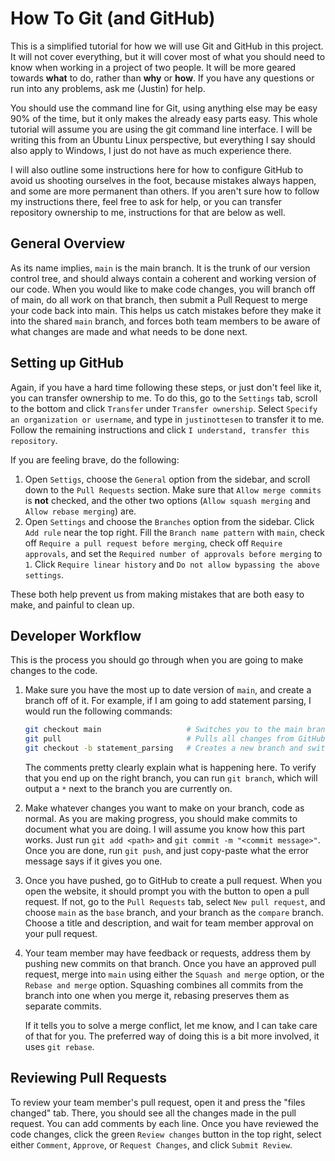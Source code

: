 # How To Git (and GitHub)

This is a simplified tutorial for how we will use Git and GitHub in this project. It will not cover everything, but it will cover most of what you should need to know when working in a project of two people. It will be more geared towards **what** to do, rather than **why** or **how**. If you have any questions or run into any problems, ask me (Justin) for help.

You should use the command line for Git, using anything else may be easy 90% of the time, but it only makes the already easy parts easy. This whole tutorial will assume you are using the git command line interface. I will be writing this from an Ubuntu Linux perspective, but everything I say should also apply to Windows, I just do not have as much experience there.

I will also outline some instructions here for how to configure GitHub to avoid us shooting ourselves in the foot, because mistakes always happen, and some are more permanent than others. If you aren't sure how to follow my instructions there, feel free to ask for help, or you can transfer repository ownership to me, instructions for that are below as well.

## General Overview

As its name implies, `main` is the main branch. It is the trunk of our version control tree, and should always contain a coherent and working version of our code. When you would like to make code changes, you will branch off of main, do all work on that branch, then submit a Pull Request to merge your code back into main. This helps us catch mistakes before they make it into the shared `main` branch, and forces both team members to be aware of what changes are made and what needs to be done next.

## Setting up GitHub

Again, if you have a hard time following these steps, or just don't feel like it, you can transfer ownership to me. To do this, go to the `Settings` tab, scroll to the bottom and click `Transfer` under `Transfer ownership`. Select `Specify an organization or username`, and type in `justinottesen` to transfer it to me. Follow the remaining instructions and click `I understand, transfer this repository`.

If you are feeling brave, do the following:
1. Open `Settigs`, choose the `General` option from the sidebar, and scroll down to the `Pull Requests` section. Make sure that `Allow merge commits` is **not** checked, and the other two options (`Allow squash merging` and `Allow rebase merging`) are.
2. Open `Settings` and choose the `Branches` option from the sidebar. Click `Add rule` near the top right. Fill the `Branch name pattern` with `main`, check off `Require a pull request before merging`, check off `Require approvals`, and set the `Required number of approvals before merging` to `1`. Click `Require linear history` and `Do not allow bypassing the above settings`.

These both help prevent us from making mistakes that are both easy to make, and painful to clean up.

## Developer Workflow

This is the process you should go through when you are going to make changes to the code.

1.  Make sure you have the most up to date version of `main`, and create a branch off of it. For example, if I am going to add statement parsing, I would run the following commands:
    ```sh
    git checkout main                   # Switches you to the main branch
    git pull                            # Pulls all changes from GitHub into your local repository
    git checkout -b statement_parsing   # Creates a new branch and switches to it
    ```
    The comments pretty clearly explain what is happening here. To verify that you end up on the right branch, you can run `git branch`, which will output a `*` next to the branch you are currently on.
2.  Make whatever changes you want to make on your branch, code as normal. As you are making progress, you should make commits to document what you are doing. I will assume you know how this part works. Just run `git add <path>` and `git commit -m "<commit message>"`. Once you are done, run `git push`, and just copy-paste what the error message says if it gives you one.
3. Once you have pushed, go to GitHub to create a pull request. When you open the website, it should prompt you with the button to open a pull request. If not, go to the `Pull Requests` tab, select `New pull request`, and choose `main` as the `base` branch, and your branch as the `compare` branch. Choose a title and description, and wait for team member approval on your pull request.
4. Your team member may have feedback or requests, address them by pushing new commits on that branch. Once you have an approved pull request, merge into `main` using either the `Squash and merge` option, or the `Rebase and merge` option. Squashing combines all commits from the branch into one when you merge it, rebasing preserves them as separate commits.

    If it tells you to solve a merge conflict, let me know, and I can take care of that for you. The preferred way of doing this is a bit more involved, it uses `git rebase`.

## Reviewing Pull Requests

To review your team member's pull request, open it and press the "files changed" tab. There, you should see all the changes made in the pull request. You can add comments by each line. Once you have reviewed the code changes, click the green `Review changes` button in the top right, select either `Comment`, `Approve`, or `Request Changes`, and click `Submit Review`.